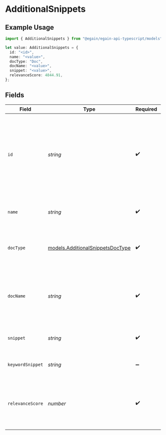 # AdditionalSnippets

## Example Usage

```typescript
import { AdditionalSnippets } from "@egain/egain-api-typescript/models";

let value: AdditionalSnippets = {
  id: "<id>",
  name: "<value>",
  docType: "Doc",
  docName: "<value>",
  snippet: "<value>",
  relevanceScore: 4844.91,
};
```

## Fields

| Field                                                                                                                 | Type                                                                                                                  | Required                                                                                                              | Description                                                                                                           |
| --------------------------------------------------------------------------------------------------------------------- | --------------------------------------------------------------------------------------------------------------------- | --------------------------------------------------------------------------------------------------------------------- | --------------------------------------------------------------------------------------------------------------------- |
| `id`                                                                                                                  | *string*                                                                                                              | :heavy_check_mark:                                                                                                    | The ID of the Article. <br><br> An Article ID is composed of a 2-4 letter prefix, followed by a dash and 4-15 digits. |
| `name`                                                                                                                | *string*                                                                                                              | :heavy_check_mark:                                                                                                    | The name of the Article or source content.                                                                            |
| `docType`                                                                                                             | [models.AdditionalSnippetsDocType](../models/additionalsnippetsdoctype.md)                                            | :heavy_check_mark:                                                                                                    | Format of the source document (HTML, Doc, or PDF).                                                                    |
| `docName`                                                                                                             | *string*                                                                                                              | :heavy_check_mark:                                                                                                    | Name of the attachment, if an attachment was used as the source content.                                              |
| `snippet`                                                                                                             | *string*                                                                                                              | :heavy_check_mark:                                                                                                    | A snippet of the article content.                                                                                     |
| `keywordSnippet`                                                                                                      | *string*                                                                                                              | :heavy_minus_sign:                                                                                                    | A keyword snippet of the article content.                                                                             |
| `relevanceScore`                                                                                                      | *number*                                                                                                              | :heavy_check_mark:                                                                                                    | Generated confidence score (0.0-1.0) for the snippet's relevance to the query.                                        |